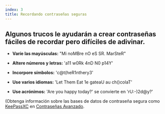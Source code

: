 ```yaml
---
index: 3
title: Recordando contraseñas seguras
---
```

## Algunos trucos le ayudarán a crear contraseñas fáciles de recordar pero difíciles de adivinar.

*   **Varíe las mayúsculas:** "Mi noMBre nO eS SR. MarSteR"

*   **Altere números y letras:** 'a11 w0Rk 4nD N0 p14Y'

*   **Incorpore símbolos:** 'c@t(heR1nthery3'

*   **Use varios idiomas:** 'Let Them Eat 1e gateaU au ch()colaT'

*   **Use acrónimos:** 'Are you happy today?' se convierte en 'rU:-)2d@y?'

(Obtenga información sobre las bases de datos de contraseña segura como [KeePassXC](umbrella://tools/encryption/s_keepassxc.md) en [Contraseñas Avanzado](umbrella://information/passwords/advanced).